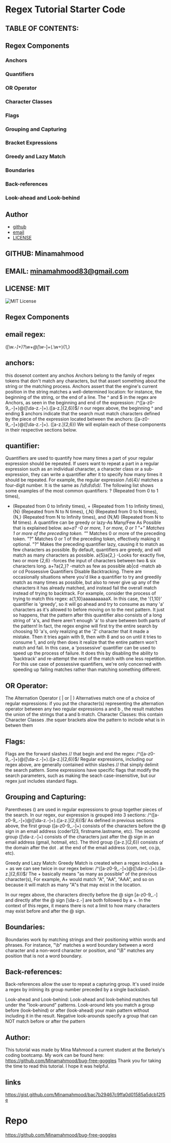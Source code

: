 # Regex Tutorial Starter Code

## TABLE OF CONTENTS:

## Regex Components

### Anchors

### Quantifiers

### OR Operator

### Character Classes

### Flags

### Grouping and Capturing

### Bracket Expressions

### Greedy and Lazy Match

### Boundaries

### Back-references

### Look-ahead and Look-behind

## Author

- [github](#GITHUB)
- [email](#EMAIL)
- [LICENSE](#LICENSE)

## GITHUB: Minamahmood

## EMAIL: minamahmood83@gmail.com

## LICENSE: MIT

![MIT License](https://img.shields.io/badge/License-MIT-Green)

## Regex Components

## email regex:

([\w\.\-_]+)?\w+@[\w-_]+(\.\w+){1,}

## anchors:

this dosenot content any anchos Anchors belong to the family of regex tokens that don't match any characters,
but that assert something about the string or the matching process. Anchors assert that the engine's current position in the string
matches a well-determined location: for instance, the beginning of the string, or the end of a line.
The ^ and $ in the regex are Anchors, as seen in the beginning and end of the expression: /^([a-z0-9_.-]+)@([\da-z.-]+).([a-z.]{2,6})$/ n our regex above,
the beginning ^ and ending $ anchors indicate that the search must match characters defined by the piece of the expression located between the anchors: ([a-z0-9_.-]+)@([\da-z.-]+).
([a-z.]{2,6}) We will explain each of these components in their respective sections below.

## quantifier:

Quantifiers are used to quantify how many times a part of your regular expression should be repeated.
If users want to repeat a part in a regular expression such as an individual character, a character class or a sub-expression,
they can write a quantifier after it to specify how many times it should be repeated. For example, the regular expression /\d{4}/ matches a four-digit number.
It is the same as /\d\d\d\d/. The following list shows some examples of the most common quantifiers: ? (Repeated from 0 to 1 times),

- (Repeated from 0 to Infinity times), + (Repeated from 1 to Infinity times), {N} (Repeated from N to N times), {,N} (Repeated from 0 to N times),
  {N,} (Repeated from N to Infinity times), and {N,M} (Repeated from N to M times).
  A quantifire can be greedy or lazy-As Many/Few As Possible that is explained below.
  a*a+a? -0 or more, 1 or more, 0 or 1
  "+" Matches 1 or more of the preceding token. "*" Matches 0 or more of the preceding token.
  "?" Matches 0 or 1 of the preceding token, effectively making it optional.
  "?" Makes the preceding quantifier lazy, causing it to match as few characters as possible. By default, quantifiers are greedy,
  and will match as many characters as possible. a{5}a{2,} -Looks for exactly five, two or more
  {2,6} -forces the input of characters between two & six characters long.
  a+?a{2,}? -match as few as possible
  ab|cd -match ab or cd
  Possessive Quantifiers Disable Backtracking.
  There are occasionally situations where you'd like a quantifier to try and greedily match as many times as possible,
  but also to never give up any of the characters it has already matched, and instead fail the overall match
  instead of trying to backtrack. For example, consider the process of trying to match this regex: a{1,10}aaaaaaaaaaX.
  In this case, the '{1,10}' quantifier is 'greedy', so it will go ahead and try to consume as many 'a' characters as it's allowed
  to before moving on to the next pattern. It just so happens, that the pattern after this quantifier also consists of a long string
  of 'a's, and there aren't enough 'a' to share between both parts of the pattern! In fact, the regex engine will first try the entire
  search by choosing 10 'a's, only realizing at the 'Z' character that it made a mistake. Then it tries again with 9, then with 8 and
  so on until it tries to consume 1, and only then does it realize that the entire pattern won't match and fail.
  In this case, a 'possessive' quantifier can be used to speed up the process of failure. It does this by disabling
  the ability to 'backtrack' and re-attempt the rest of the match with one less repetition. For this use case of possessive quantifiers,
  we're only concerned with speeding up failing matches rather than matching something different.

## OR Operator:

The Alternation Operator ( | or | )
Alternatives match one of a choice of regular expressions: if you put the character(s) representing the alternation operator
between any two regular expressions a and b , the result matches the union of the strings that a and b match.
Character Classes: this contain Character Classes .the squer brackets alow the pattern to inclode what is in betwen them

## Flags:

Flags are the forward slashes // that begin and end the regex:
/^([a-z0-9_.-]+)@([\da-z.-]+).([a-z.]{2,6})$/
Regular expressions, including our regex above, are generally contained within slashes // that simply delimit the search pattern.
Some expressions have specific flags that modify the search parameters, such as making the seach case-insensitive,
but our regex just includes standard flags.

## Grouping and Capturing:

Parentheses () are used in regular expressions to group together pieces of the search.
In our regex, our expression is grouped into 3 sections:
/^([a-z0-9_.-]+)@([\da-z.-]+).([a-z.]{2,6})$/
As defined in previous sections above, the first group ([a-z0-9_.-]+) consists of the characters before the @ sign in an email address
(coder123, firstname.lastname, etc). The second group ([\da-z.-]+) consists of the characters just after the @ sign in an email address
(gmail, hotmail, etc). The third group ([a-z.]{2,6}) consists of the domain after the dot . at the end of the email address (com, net, co.jp, etc).

Greedy and Lazy Match:
Greedy Match is created when a regex includes a + as we can see twice in our regex below:
/^([a-z0-9_.-]+)@([\da-z.-]+).([a-z.]{2,6})$/ The + basically means "as many as possible" of the previous character(s),
For example, A+ would match "A", "AA", "AAA", and so on because it will match as many "A"s that may exist in the location.

In our regex above, the characters directly before the @ sign [a-z0-9_.-] and directly after the @ sign [\da-z.-]
are both followed by a +. In the context of this regex, it means there is not a limit to how many characters may exist before and after
the @ sign.

## Boundaries:

Boundaries work by matching strings and their positioning within words and phrases.
For instance, "\b" matches a word boundary between a word character and a non-word character or position,
and "\B" matches any position that is not a word boundary.

## Back-references:

Back-references allow the user to repeat a capturing group. It's used inside a regex by inlining its group number preceded
by a single backslash.

Look-ahead and Look-behind:
Look-ahead and look-behind matches fall under the "look-around" patterns.
Look-around lets you match a group before (look-behind) or after (look-ahead) your main pattern without including it in the result.
Negative look-arounds specify a group that can NOT match before or after the pattern

## Author:

This tutorial was made by Mina Mahmood a current student at the Berkely's coding bootcamp.
My work can be found here: https://github.com/Minamahmood/bug-free-goggles Thank you for taking the time to read this tutorial.
I hope it was helpful.

## links

https://gist.github.com/Minamahmood/bac7b29467c9ffa0d01585a5dcb12f5e

# Repo

https://github.com/Minamahmood/bug-free-goggles
